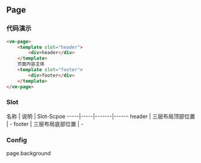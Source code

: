 ## Page

### 代码演示

```html
<vm-page>
    <template slot="header">
        <div>header</div>
    </template>
    页面内容主体
    <template slot="footer">
        <div>footer</div>
    </template>
</vm-page>
```  

### Slot
名称 | 说明 | Slot-Scpoe
-----|-----|-------|------
header | 三层布局顶部位置 | -
footer | 三层布局底部位置 | -

### Config  
page.background
